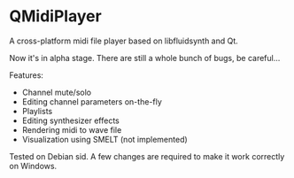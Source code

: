 # QMidiPlayer
A cross-platform midi file player based on libfluidsynth and Qt.

Now it's in alpha stage. There are still a whole bunch of bugs, be careful...

Features:
* Channel mute/solo
* Editing channel parameters on-the-fly
* Playlists
* Editing synthesizer effects
* Rendering midi to wave file
* Visualization using SMELT (not implemented)

Tested on Debian sid. A few changes are required to make it work correctly on Windows.
